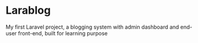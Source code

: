 # Larablog
My first Laravel project, a blogging system with admin dashboard and end-user front-end, built for learning purpose


